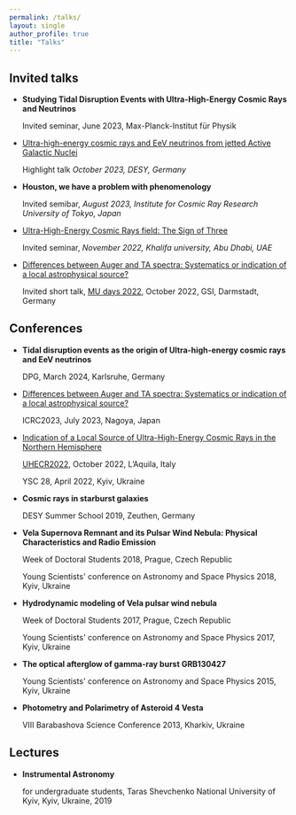 ```yaml
---
permalink: /talks/
layout: single
author_profile: true
title: "Talks"
---
```

## Invited talks


- **Studying Tidal Disruption Events with Ultra-High-Energy Cosmic Rays and Neutrinos**
  
  Invited seminar, June 2023, Max-Planck-Institut für Physik

- [Ultra-high-energy cosmic rays and EeV neutrinos from jetted Active Galactic Nuclei](https://indico.desy.de/event/40283/sessions/15888/attachments/86122/114629/Plotko_APC10.pdf)
  
  Highlight talk *October 2023, DESY, Germany*  
  
- **Houston, we have a problem with phenomenology**
  
  Invited semibar, *August 2023, Institute for Cosmic Ray Research University of Tokyo, Japan*

- [Ultra-High-Energy Cosmic Rays field: The Sign of Three](https://docs.google.com/presentation/d/1GCY2OXhVO_KwB-3uBKk3J_A0IE_DKM1h/edit?usp=sharing&ouid=105641816822597315411&rtpof=true&sd=true)
  
  Invited seminar, *November 2022, Khalifa university, Abu Dhabi, UAE*

- [Differences between Auger and TA spectra: Systematics or indication of a local astrophysical source?](https://drive.google.com/file/d/1nOWaZYGj7NTJsznzYWh1M2beINRSOmng/view?usp=sharing)
    
  Invited short talk, [MU days 2022](https://indico.gsi.de/event/15071/), October 2022, GSI, Darmstadt, Germany

    
## Conferences


- **Tidal disruption events as the origin of Ultra-high-energy cosmic rays and EeV neutrinos** 

   DPG, March 2024, Karlsruhe, Germany

- [Differences between Auger and TA spectra: Systematics or indication of a local astrophysical source?](https://drive.google.com/file/d/1nOWaZYGj7NTJsznzYWh1M2beINRSOmng/view?usp=sharing)
  
  ICRC2023, July 2023, Nagoya, Japan 

- [Indication of a Local Source of Ultra-High-Energy Cosmic Rays in the Northern Hemisphere](https://docs.google.com/presentation/d/1tIVzrO0MIec1oDtKlQm2tjvG-QVS3XvW/edit?usp=sharing&ouid=105641816822597315411&rtpof=true&sd=true)
  

  [UHECR2022](https://indico.gssi.it/event/396/), October 2022, L’Aquila, Italy
    
  YSC 28, April 2022, Kyiv, Ukraine

- **Cosmic rays in starburst galaxies**

  DESY Summer School 2019, Zeuthen, Germany

- **Vela Supernova Remnant and its Pulsar Wind Nebula: Physical Characteristics and Radio Emission**

  Week of Doctoral Students 2018, Prague, Czech Republic
  
  Young Scientists' conference on Astronomy and Space Physics 2018, Kyiv, Ukraine

- **Hydrodynamic modeling of Vela pulsar wind nebula**
    
  Week of Doctoral Students 2017, Prague, Czech Republic
    
  Young Scientists' conference on Astronomy and Space Physics 2017, Kyiv, Ukraine
    
- **The optical afterglow of gamma-ray burst GRB130427**

    Young Scientists' conference on Astronomy and Space Physics 2015, Kyiv, Ukraine

- **Photometry and Polarimetry of Asteroid 4 Vesta**
    
    VIII Barabashova Science Conference 2013, Kharkiv, Ukraine

## Lectures

- **Instrumental Astronomy** 

  for undergraduate students, Taras Shevchenko National University of Kyiv, Kyiv, Ukraine, 2019
